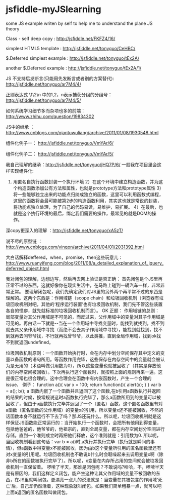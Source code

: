 jsfiddle-myJSlearning
=====================

some  JS example writen by self to help me to understand the plane JS theory

Class - self deep copy : http://jsfiddle.net/FKFZ4/16/

simplest HTML5 template : http://jsfiddle.net/tonyguo/CeHBC/

$.Deferred simplest example : http://jsfiddle.net/tonyguo/tEx2A/

another $.Deferred example : http://jsfiddle.net/tonyguo/tEx2A/1/

JS 不支持后发断言(只能用先发断言或者别的方案替代):  http://jsfiddle.net/tonyguo/ar7M4/4/

正则表达式 \1\2\n 中的1,2，n表示捕获分组的分组号： http://jsfiddle.net/tonyguo/ar7M4/5/

如何系统学习细节多而杂项也多的前端： http://www.zhihu.com/question/19834302

JS中的继承 ： http://www.cnblogs.com/qiantuwuliang/archive/2011/01/08/1930548.html

组件化例子一： http://jsfiddle.net/tonyguo/VmYAr/6/

组件化例子二： http://jsfiddle.net/tonyguo/VmYAr/5/

我自己理解的继承：http://jsfiddle.net/tonyguo/jHQ7P/6/
一般我在项目里会这样实现组件化:
1) 用匿名自执行函数封装一个执行环境
2）在这个环境中建立构造函数，并为这个构造函数添加公有方法和属性，也就是prototype方法和prototype属性
3）将一些能够独立出来的功能点归纳成独立的函数，这里可以利用函数式编程，这里的函数将会最可能被第2步的构造函数利用，其实这也就是常说的封装，将功能点独立处理，为了自己的代码易读，易维护，易扩展。
4）在最后，也就是这个执行环境的最后，绑定我们需要的操作，最常见的就是DOM的操作。


深copy更深入的理解 ：http://jsfiddle.net/tonyguo/xA5zT/

说不尽的原型链 ： http://www.cnblogs.com/vinqon/archive/2011/04/01/2031392.html

大白话解释deffered，when，promise，then这些玩意儿： http://www.ruanyifeng.com/blog/2011/08/a_detailed_explanation_of_jquery_deferred_object.html

我对闭包的理解，边想边写，然后再去网上验证是否正确：
首先闭包是个JS里再正常不过的东西，这就好像你在现实生活中，在马路上碰到一辆汽车一样，非常非常正常。
要理解闭包呢，我们先确定我们对JS里的另外两个再平常不过的东西是理解的。这两个东西是：作用域链（scope chain）和垃圾回收机制（浏览器有垃圾回收机制对吧，其他的‘程序运行装置’也有垃圾回收机制，我们先不管这些装置各自的怪癖，就先就标准的垃圾回收机制而言）。
OK 正题：
作用域链的总则： 局部变量对其父作用域是不可见的，而反过来，父作用域中的变量对其子作用域是可见的。再白话一下就是--当在一个作用域中寻找变量时，能找到就找到，找不到就去其父亲作用域中寻找（而绝不会去其子作用域中寻找），能找到就找到，找不到就再去问爷爷找，不行就再找曾爷爷，以此类推，直到全局作用域，找到ok找不到就返回undefined。

垃圾回收机制原则：一个函数开始执行时，会在内存中划分空间保存其中定义的变量以备函数的语句所用。等函数作用完毕，这些保存在内存空间中的变量就会被认为是无用的（术语叫做引用数为0），所以这些变量也就被回收了（其实是存放他们的内存空间被回收）。下次再执行这个函数时，就按照上面的规则再来一遍。这是很正常也很合理的。这中合理会在函数中有内嵌函数时，产生一个合理的issue， 例子：
function a(){
  var x = 100;
  return function(){
    alert(x);
  }
}
var b = a();
b();
a 函数内嵌了一个函数并且返回了这个函数,在b引用a函数执行并返回的结果的时候，按常规说这时a函数执行完毕了，那么a函数所用到的变量可以被回收了，但由于a函数执行完毕并返回了一个（匿名）函数，这个匿名函数里有对a函数（匿名函数的父作用域）的变量x的引用，所以变量x还不能被回收，不然的话函数本身不就运行不下去了吗？那JS还玩什么。所以呢，垃圾回收机制就是这样保证JS函数能正常运行的：当开始执行一个函数时，会把所有他用到得变量，包括他爸爸的，他爷爷的，他祖宗的，直到全局变量，都在内存空间划分空间进行存储。直到一个准则成立时再把他们释放，这个准则就是：引用数为0.
所以呢，当回收机制看到这句话：var b = a()时,a执行并执行完毕（执行就是瞬间的事情），但a函数中得变量x不能被回收，因为由b这个变量所引用的匿名函数里还有对x变量的引用呢。垃圾回收机制也不敢说b什么时会聒噪起来去调用变量x啊（除非b所在的函数被执行完毕了）。所以呢，x变量在内存所占用的空间就会被垃圾回收机制一直保留着。
啰嗦了半天，那谁是闭包呢？不敢说吗?哈哈，不，啰嗦半天是有原因的，我们这样定义闭包，能产生这种让其父作用域的变量不被回收的东西，在JS里就叫闭包。更漂亮一点儿的说法就是：当变量在其被包含的作用域‘死亡’后，自己却仍然活着，这种现象就叫闭包。如果我们简单粗暴一点，就可以吧上面a返回的匿名函数叫做闭包。


